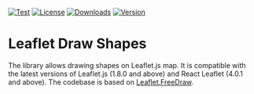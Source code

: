 [![Test](https://github.com/Nalhin/factory.io/workflows/leaflet-draw-shapes/badge.svg)](https://github.com/Nalhin/leaflet-draw-shapes/actions)
[![License](https://img.shields.io/github/license/Nalhin/leaflet-draw-shapes)](https://github.com/Nalhin/leaflet-draw-shapes/blob/master/LICENSE.md)
[![Downloads](https://img.shields.io/npm/dm/leaflet-draw-shapes)](https://www.npmjs.com/package/leaflet-draw-shapes)
[![Version](https://img.shields.io/npm/v/leaflet-draw-shapes)](https://www.npmjs.com/package/leaflet-draw-shapes)

# Leaflet Draw Shapes

The library allows drawing shapes on Leaflet.js map.
It is compatible with the latest versions of Leaflet.js (1.8.0 and above) and React Leaflet (4.0.1 and above). The
codebase is based on [Leaflet.FreeDraw](https://github.com/Wildhoney/Leaflet.FreeDraw).
